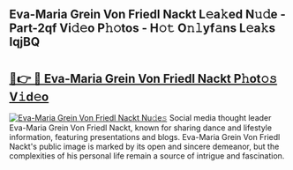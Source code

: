 ## Eva-Maria Grein Von Friedl Nackt L𝚎a𝚔ed N𝚞𝚍e - Part-2qf Vi𝚍𝚎o P𝚑𝚘tos - H𝚘𝚝 O𝚗𝚕yf𝚊ns L𝚎a𝚔s IqjBQ

# <h2><a href="http://kf22hg.oniu.top/?m=Eva-Maria+Grein+Von+Friedl+Nackt">🔗👉 🔴 Eva-Maria Grein Von Friedl Nackt P𝚑ot𝚘𝚜 V𝚒d𝚎o</a></h2>

[![Eva-Maria Grein Von Friedl Nackt Nu𝚍e𝚜](https://i.imgur.com/0qMVB7G.gif)](http://kf22hg.oniu.top/?m=Eva-Maria+Grein+Von+Friedl+Nackt)
Social media thought leader Eva-Maria Grein Von Friedl Nackt, known for sharing dance and lifestyle information, featuring presentations and blogs. Eva-Maria Grein Von Friedl Nackt's public image is marked by its open and sincere demeanor, but the complexities of his personal life remain a source of intrigue and fascination.  
